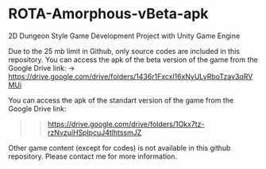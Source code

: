 # ROTA-Amorphous-vBeta-apk
2D Dungeon Style Game Development Project with Unity Game Engine

Due to the 25 mb limit in Github, only source codes are included in this repository. 
You can access the apk of the beta version of the game from the Google Drive link:
-> https://drive.google.com/drive/folders/1436r1Fxcxl16xNyULyRboTzav3qRVMUi

You can access the apk of the standart version of the game from the Google Drive link:
>> https://drive.google.com/drive/folders/1Okx7tz-rzNvzuiHSplpcuJ4tlhtssmJZ

Other game content (except for codes) is not available in this github repository. Please contact me for more information.
